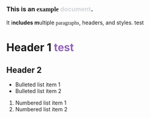 <h3>This is an <span style="font-family: Verdana;">example</span> <span style="color: rgb(209,213,216);">document</span>.</h3>
<p>It i<strong>ncludes m</strong>ultiple <span style="font-family: Impact;">paragraphs</span>, headers, and styles. test</p>
<h1>Header 1 <span style="color: rgb(147,101,184);">test</span></h1>
<h2>Header 2</h2>
<ul>
<li>Bulleted list item 1</li>
<li>Bulleted list item 2</li>
</ul>
<ol>
<li>Numbered list item 1</li>
<li>Numbered list item 2</li>
</ol>
